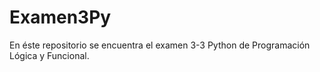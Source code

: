 # Examen3Py
En éste repositorio se encuentra el examen 3-3 Python de Programación Lógica y Funcional. 
